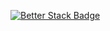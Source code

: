 [![Better Stack Badge](https://uptime.betterstack.com/status-badges/v1/monitor/1uuah.svg)](https://www.google.com/maps)
